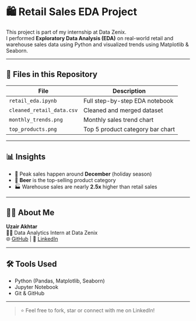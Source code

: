 # 🛍️ Retail Sales EDA Project

This project is part of my internship at Data Zenix.  
I performed **Exploratory Data Analysis (EDA)** on real-world retail and warehouse sales data using Python and visualized trends using Matplotlib & Seaborn.

---

## 📂 Files in this Repository

| File | Description |
|------|-------------|
| `retail_eda.ipynb` | Full step-by-step EDA notebook |
| `cleaned_retail_data.csv` | Cleaned and merged dataset |
| `monthly_trends.png` | Monthly sales trend chart |
| `top_products.png` | Top 5 product category bar chart |

---

## 📊 Insights

- 📆 Peak sales happen around **December** (holiday season)
- 🍺 **Beer** is the top-selling product category
- 🏭 Warehouse sales are nearly **2.5x** higher than retail sales

---

## 👨‍💻 About Me

**Uzair Akhtar**  
🧑‍🎓 Data Analytics Intern at Data Zenix  
🌐 [GitHub](https://github.com/uzair2121) | 🔗 [LinkedIn](https://www.linkedin.com/in/uzair08/)

---

## 🛠️ Tools Used

- Python (Pandas, Matplotlib, Seaborn)
- Jupyter Notebook
- Git & GitHub

---

> ⭐ Feel free to fork, star or connect with me on LinkedIn!
